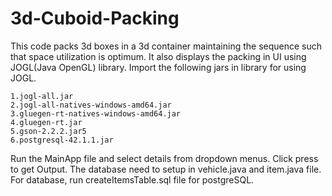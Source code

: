 # 3d-Cuboid-Packing

This code packs 3d boxes in a 3d container maintaining the sequence such that space utilization is optimum. It also displays the packing
in UI using JOGL(Java OpenGL) library. Import the following jars in library for using JOGL.

    1.jogl-all.jar
    2.jogl-all-natives-windows-amd64.jar
    3.gluegen-rt-natives-windows-amd64.jar
    4.gluegen-rt.jar
    5.gson-2.2.2.jar5
    6.postgresql-42.1.1.jar

Run the MainApp file and select details from dropdown menus. Click press to get Output. The database need to setup in vehicle.java and
item.java file. For database, run createItemsTable.sql file for postgreSQL.
